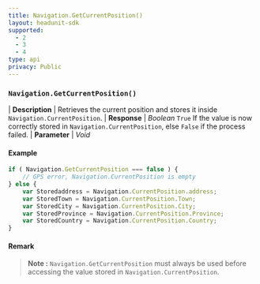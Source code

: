 ```yaml
---
title: Navigation.GetCurrentPosition()
layout: headunit-sdk
supported:
  - 2
  - 3
  - 4
type: api
privacy: Public
---
```


### `Navigation.GetCurrentPosition()`

| **Description** | Retrieves the current position and stores it inside `Navigation.CurrentPosition`.
| **Response** | *Boolean*  `True` If the value is now correctly stored in `Navigation.CurrentPosition`, else `False` if the process failed.
| **Parameter**   | *Void*

#### Example

```javascript
if ( Navigation.GetCurrentPosition === false ) {
	// GPS error, Navigation.CurrentPosition is empty
} else {
	var Storedaddress = Navigation.CurrentPosition.address;
	var StoredTown = Navigation.CurrentPosition.Town;
	var StoredCity = Navigation.CurrentPosition.City;
	var StoredProvince = Navigation.CurrentPosition.Province;
	var StoredCountry = Navigation.CurrentPosition.Country;
}
```

#### Remark

>**Note :** `Navigation.GetCurrentPosition` must always be used before accessing the value stored in `Navigation.CurrentPosition`.